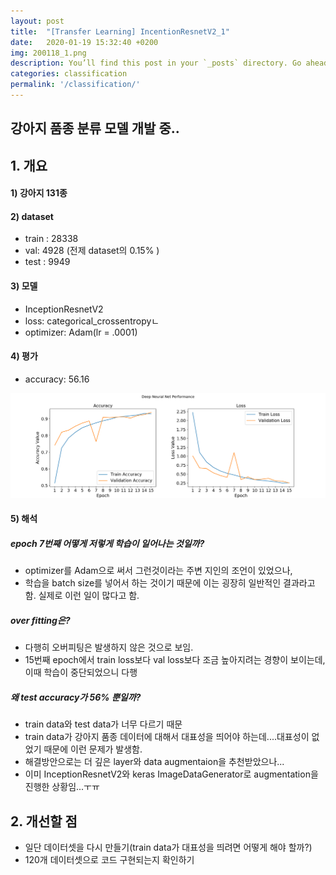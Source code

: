 ```yaml
---
layout: post
title:  "[Transfer Learning] IncentionResnetV2_1"
date:   2020-01-19 15:32:40 +0200
img: 200118_1.png
description: You’ll find this post in your `_posts` directory. Go ahead and edit it and re-build the site to see your changes.
categories: classification
permalink: '/classification/'
---
```

## 강아지 품종 분류 모델 개발 중.. 

##  1. 개요

#### 1) 강아지 131종

#### 2) dataset

- train :  28338 
- val: 4928 (전제 dataset의 0.15% )
- test : 9949

#### 3) 모델

- InceptionResnetV2
- loss: categorical_crossentropyㄴ
- optimizer: Adam(lr = .0001)

#### 4) 평가

- accuracy: 56.16

 ![200118_1](images/200118_1.png)
  

#### 5) 해석


##### epoch 7번째 어떻게 저렇게 학습이 일어나는 것일까?
- optimizer를 Adam으로 써서 그런것이라는 주변 지인의 조언이 있었으나, 
- 학습을 batch size를 넣어서 하는 것이기 때문에 이는 굉장히 일반적인 결과라고 함. 실제로 이런 일이 많다고 함.

##### over fitting은?
- 다행히 오버피팅은 발생하지 않은 것으로 보임.
- 15번째 epoch에서 train loss보다 val loss보다 조금 높아지려는 경향이 보이는데, 이때 학습이 중단되었으니 다행

##### 왜 test accuracy가 56% 뿐일까?
- train data와 test data가 너무 다르기 때문
- train data가 강아지 품종 데이터에 대해서 대표성을 띄어야 하는데....대표성이 없었기 때문에 이런 문제가 발생함.
- 해결방안으로는 더 깊은 layer와  data augmentaion을 추천받았으나...
- 이미 InceptionResnetV2와 keras ImageDataGenerator로 augmentation을 진행한 상황임...ㅜㅠ

## 2. 개선할 점

- 일단 데이터셋을 다시 만들기(train data가 대표성을 띄려면 어떻게 해야 할까?)
- 120개 데이터셋으로 코드 구현되는지 확인하기